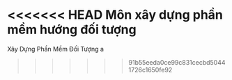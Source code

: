 <<<<<<< HEAD
Môn xây dựng phần mềm hướng đối tượng 
=======
Xây Dựng Phần Mềm Đối Tượng
 a
>>>>>>> 91b55eeda0ce99c831cecbd50441726c1650fe92
